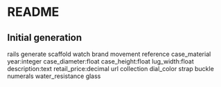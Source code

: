 # README

## Initial generation

rails generate scaffold watch brand movement reference case_material year:integer case_diameter:float case_height:float lug_width:float description:text retail_price:decimal url collection dial_color strap buckle numerals water_resistance glass

